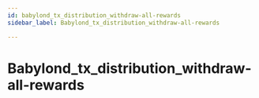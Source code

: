 ```yaml
---
id: babylond_tx_distribution_withdraw-all-rewards
sidebar_label: Babylond_tx_distribution_withdraw-all-rewards

---
```


# Babylond_tx_distribution_withdraw-all-rewards